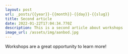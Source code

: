 ```yaml
---
layout: post
url: _posts/{{year}}-{{month}}-{{day}}-{{slug}}
title: Second article
date: 2022-01-22T17:04:34.770Z
description: This is a second article about workshops
image_url: /assets/img/aanbod.jpg
---
```

Workshops are a great opportunity to learn more!